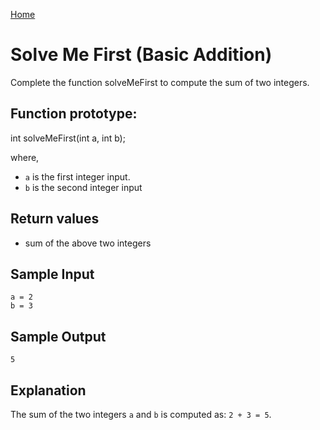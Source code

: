 [Home](~/.)

# Solve Me First (Basic Addition)

Complete the function solveMeFirst to compute the sum of two integers.

## Function prototype:

int solveMeFirst(int a, int b);

where,

- `a` is the first integer input.
- `b` is the second integer input

## Return values

- sum of the above two integers

## Sample Input

```
a = 2
b = 3
```

## Sample Output

```
5
```

## Explanation

The sum of the two integers `a` and `b` is computed as: `2 + 3 = 5`.
